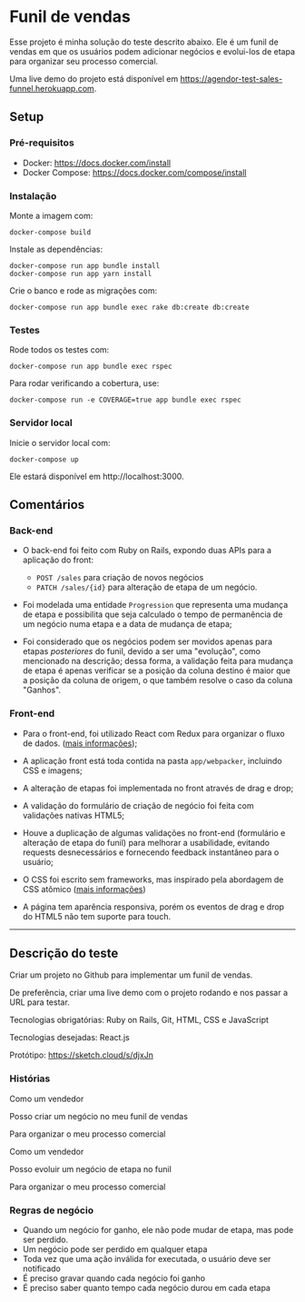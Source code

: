 # Funil de vendas

Esse projeto é minha solução do teste descrito abaixo. Ele é um funil de vendas 
em que os usuários podem adicionar negócios e evolui-los de etapa para organizar 
seu processo comercial.

Uma live demo do projeto está disponível em https://agendor-test-sales-funnel.herokuapp.com.

## Setup

### Pré-requisitos

- Docker: https://docs.docker.com/install
- Docker Compose: https://docs.docker.com/compose/install

### Instalação

Monte a imagem com:

```
docker-compose build
```

Instale as dependências:
```
docker-compose run app bundle install
docker-compose run app yarn install
```

Crie o banco e rode as migrações com:

```
docker-compose run app bundle exec rake db:create db:create
```

### Testes

Rode todos os testes com:

```
docker-compose run app bundle exec rspec
```

Para rodar verificando a cobertura, use:

```
docker-compose run -e COVERAGE=true app bundle exec rspec
```

### Servidor local

Inicie o servidor local com:

```
docker-compose up
```

Ele estará disponível em http://localhost:3000.

## Comentários

### Back-end

- O back-end foi feito com Ruby on Rails, expondo duas APIs para a aplicação do 
front:
  - `POST /sales` para criação de novos negócios
  - `PATCH /sales/{id}` para alteração de etapa de um negócio.

- Foi modelada uma entidade `Progression` que representa uma mudança de etapa e 
possibilita que seja calculado o tempo de permanência de um negócio numa etapa e 
a data de mudança de etapa;

- Foi considerado que os negócios podem ser movidos apenas para etapas *posteriores*
do funil, devido a ser uma "evolução", como mencionado na descrição; 
dessa forma, a validação feita para mudança de etapa é apenas verificar se a 
posição da coluna destino é maior que a posição da coluna de origem, o que 
também resolve o caso da coluna "Ganhos".

### Front-end

- Para o front-end, foi utilizado React com Redux para organizar o fluxo de dados. 
([mais informações](https://redux.js.org));

- A aplicação front está toda contida na pasta `app/webpacker`, incluindo CSS e 
imagens;

- A alteração de etapas foi implementada no front através de drag e drop;

- A validação do formulário de criação de negócio foi feita com validações 
nativas HTML5;

- Houve a duplicação de algumas validações no front-end (formulário e alteração 
de etapa do funil) para melhorar a usabilidade, evitando requests desnecessários 
e fornecendo feedback instantâneo para o usuário;

- O CSS foi escrito sem frameworks, mas inspirado pela abordagem de CSS atômico 
([mais informações](https://johnpolacek.github.io/the-case-for-atomic-css.))

- A página tem aparência responsiva, porém os eventos de drag e drop do HTML5 
não tem suporte para touch.

---

## Descrição do teste

Criar um projeto no Github para implementar um funil de vendas.

De preferência, criar uma live demo com o projeto rodando e nos passar a URL para testar.

Tecnologias obrigatórias: Ruby on Rails, Git, HTML, CSS e JavaScript

Tecnologias desejadas: React.js

Protótipo: https://sketch.cloud/s/djxJn

### Histórias

Como um vendedor

Posso criar um negócio no meu funil de vendas

Para organizar o meu processo comercial


Como um vendedor

Posso evoluir um negócio de etapa no funil

Para organizar o meu processo comercial

### Regras de negócio

- Quando um negócio for ganho, ele não pode mudar de etapa, mas pode ser perdido.
- Um negócio pode ser perdido em qualquer etapa
- Toda vez que uma ação inválida for executada, o usuário deve ser notificado
- É preciso gravar quando cada negócio foi ganho
- É preciso saber quanto tempo cada negócio durou em cada etapa

